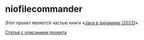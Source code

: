 niofilecommander
================

Этот проект является частью книги «[Java в динамике (2022)](https://urvanov.ru/%d1%83%d1%87%d0%b5%d0%b1%d0%bd%d0%b8%d0%ba%d0%b8/java-%d0%b2-%d0%b4%d0%b8%d0%bd%d0%b0%d0%bc%d0%b8%d0%ba%d0%b5-2022/)».

[Статья с описанием проекта](https://urvanov.ru/2016/01/08/niofilecommander/)
